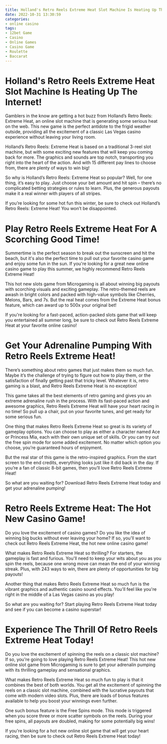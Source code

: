 ```yaml
---
title: Holland's Retro Reels Extreme Heat Slot Machine Is Heating Up The Internet!
date: 2022-10-31 13:30:59
categories:
- online casino
tags:
- 12bet Game
- Casino
- Online Games
- Casino Game
- Roulette
- Baccarat
---
```



#  Holland's Retro Reels Extreme Heat Slot Machine Is Heating Up The Internet!

Gamblers in the know are getting a hot buzz from Holland’s Retro Reels: Extreme Heat, an online slot machine that is generating some serious heat on the web. This new game is the perfect antidote to the frigid weather outside, providing all the excitement of a classic Las Vegas casino experience without leaving your living room.

Holland’s Retro Reels: Extreme Heat is based on a traditional 3-reel slot machine, but with some exciting new features that will keep you coming back for more. The graphics and sounds are top notch, transporting you right into the heart of the action. And with 15 different pay lines to choose from, there are plenty of ways to win big!

So why is Holland’s Retro Reels: Extreme Heat so popular? Well, for one thing, it’s easy to play. Just choose your bet amount and hit spin – there’s no complicated betting strategies or rules to learn. Plus, the generous payouts make it a real winner with players of all stripes.

If you’re looking for some hot fun this winter, be sure to check out Holland’s Retro Reels: Extreme Heat! You won’t be disappointed.

#  Play Retro Reels Extreme Heat For A Scorching Good Time!

Summertime is the perfect season to break out the sunscreen and hit the beach, but it's also the perfect time to pull out your favorite casino game and enjoy some fun in the sun. If you're looking for a great new online casino game to play this summer, we highly recommend Retro Reels Extreme Heat!

This hot new slots game from Microgaming is all about winning big payouts with scorching visuals and exciting gameplay. The retro-themed reels are awash in bright colors and packed with high-value symbols like Cherries, Melons, Bars, and 7s. But the real heat comes from the Extreme Heat bonus feature, which can award up to 500x your original bet!

If you're looking for a fast-paced, action-packed slots game that will keep you entertained all summer long, be sure to check out Retro Reels Extreme Heat at your favorite online casino!

#  Get Your Adrenaline Pumping With Retro Reels Extreme Heat!

There’s something about retro games that just makes them so much fun. Maybe it’s the challenge of trying to figure out how to play them, or the satisfaction of finally getting past that tricky level. Whatever it is, retro gaming is a blast, and Retro Reels Extreme Heat is no exception!

This game takes all the best elements of retro gaming and gives you an extreme adrenaline rush in the process. With its fast-paced action and awesome graphics, Retro Reels Extreme Heat will have your heart racing in no time! So pull up a chair, put on your favorite tunes, and get ready for some serious fun.

One thing that makes Retro Reels Extreme Heat so great is its variety of gameplay options. You can choose to play as either a character named Ace or Princess Mia, each with their own unique set of skills. Or you can try out the free spin mode for some added excitement. No matter which option you choose, you’re guaranteed hours of enjoyment.

But the real star of this game is the retro-inspired graphics. From the start screen to the end credits, everything looks just like it did back in the day. If you’re a fan of classic 8-bit games, then you’ll love Retro Reels Extreme Heat!

So what are you waiting for? Download Retro Reels Extreme Heat today and get your adrenaline pumping!

#  Retro Reels Extreme Heat: The Hot New Casino Game!

Do you love the excitement of casino games? Do you like the idea of winning big bucks without ever leaving your home? If so, you'll want to check out Retro Reels Extreme Heat, the hot new online casino game!

What makes Retro Reels Extreme Heat so thrilling? For starters, the gameplay is fast and furious. You'll need to keep your wits about you as you spin the reels, because one wrong move can mean the end of your winning streak. Plus, with 243 ways to win, there are plenty of opportunities for big payouts!

Another thing that makes Retro Reels Extreme Heat so much fun is the vibrant graphics and authentic casino sound effects. You'll feel like you're right in the middle of a Las Vegas casino as you play!

So what are you waiting for? Start playing Retro Reels Extreme Heat today and see if you can become a casino superstar!

#  Experience The Thrill Of Retro Reels Extreme Heat Today!

Do you love the excitement of spinning the reels on a classic slot machine? If so, you're going to love playing Retro Reels Extreme Heat! This hot new online slot game from Microgaming is sure to get your adrenalin pumping with its thrilling gameplay and sensational graphics.

What makes Retro Reels Extreme Heat so much fun to play is that it combines the best of both worlds. You get all the excitement of spinning the reels on a classic slot machine, combined with the lucrative payouts that come with modern video slots. Plus, there are loads of bonus features available to help you boost your winnings even further.

One such bonus feature is the Free Spins mode. This mode is triggered when you score three or more scatter symbols on the reels. During your free spins, all payouts are doubled, making for some potentially big wins!

If you're looking for a hot new online slot game that will get your heart racing, then be sure to check out Retro Reels Extreme Heat today!